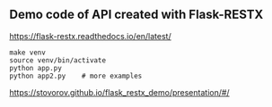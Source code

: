Demo code of API created with Flask-RESTX
-----------------------------------------

https://flask-restx.readthedocs.io/en/latest/

```shell script
make venv
source venv/bin/activate
python app.py
python app2.py    # more examples
```

https://stovorov.github.io/flask_restx_demo/presentation/#/
